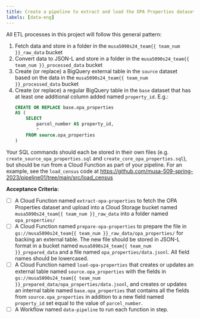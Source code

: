 ```yaml
---
title: Create a pipeline to extract and load the OPA Properties dataset into BigQuery
labels: [data-eng]
---
```

All ETL processes in this project will follow this general pattern:
1.  Fetch data and store in a folder in the `musa5090s24_team{{ team_num }}_raw_data` bucket
2.  Convert data to JSON-L and store in a folder in the `musa5090s24_team{{ team_num }}_processed_data` bucket
3.  Create (or replace) a BigQuery external table in the `source` dataset based on the data in the `musa5090s24_team{{ team_num }}_processed_data` bucket
4.  Create (or replace) a regular BigQuery table in the `base` dataset that has at least one additional column added named `property_id`. E.g.:
    ```sql
    CREATE OR REPLACE base.opa_properties
    AS (
        SELECT
            parcel_number AS property_id,
            *
        FROM source.opa_properties
    )
    ```

Your SQL commands should each be stored in their own files (e.g. `create_source_opa_properties.sql` and `create_core_opa_properties.sql`), but should be run from a Cloud Function as part of your pipeline. For an example, see the `load_census` code at https://github.com/musa-509-spring-2023/pipeline01/tree/main/src/load_census

**Acceptance Criteria:**
- [ ] A Cloud Function named `extract-opa-properties` to fetch the OPA Properties dataset and upload into a Cloud Storage bucket named `musa5090s24_team{{ team_num }}_raw_data` into a folder named `opa_properties/`
- [ ] A Cloud Function named `prepare-opa-properties` to prepare the file in `gs://musa5090s24_team{{ team_num }}_raw_data/opa_properties/` for backing an external table. The new file should be stored in JSON-L format in a bucket named `musa5090s24_team{{ team_num }}_prepared_data` and a file named `opa_properties/data.jsonl`. All field names should be lowercased.
- [ ] A Cloud Function named `load-opa-properties` that creates or updates an external table named `source.opa_properties` with the fields in `gs://musa5090s24_team{{ team_num }}_prepared_data/opa_properties/data.jsonl`, and creates or updates an internal table named `base.opa_properties` that contains all the fields from `source.opa_properties` in addition to a new field named `property_id` set equal to the value of `parcel_number`.
- [ ] A Workflow named `data-pipeline` to run each function in step.